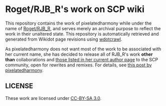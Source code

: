 # Roget/RJB_R's work on SCP wiki

This repository contains the work of pixelatedharmony while under the name of [Roget/RJB_R](https://www.wikidot.com/user:info/RJB_R), and serves merely an archival purpose to reflect the work in their unaltered state. This repository is automatically retrieved and generated from Wikidot page revisions using [wdotcrawl](https://github.com/Joch2520/wdotcrawl).

As pixelatedharmony does not want most of the work to be associated with her current name, she has decided to release all of RJB_R's work **other than** collaborations and [those listed in her current author page](http://scp-wiki.wikidot.com/pixelatedharmonyauthorpage) to the SCP community, open for rewrites and remixes. For details, see [this post by pixelatedharmony](http://scp-wiki.wikidot.com/forum/t-13983737/pixelatedharmonyauthorpage#post-4879711).


## LICENSE
These work are licensed under [CC-BY-SA 3.0](https://creativecommons.org/licenses/by-sa/3.0/).
